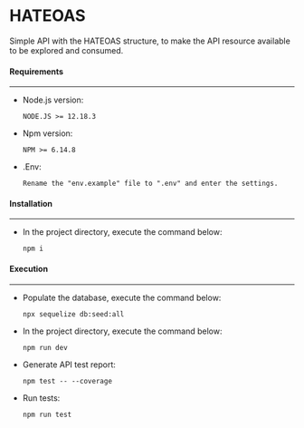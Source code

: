 # HATEOAS
Simple API with the HATEOAS structure, to make the API resource available to be explored and consumed.


#### Requirements
-----------------
* Node.js version:

      NODE.JS >= 12.18.3

* Npm version:

      NPM >= 6.14.8

* .Env:

      Rename the "env.example" file to ".env" and enter the settings.



#### Installation
-----------------
* In the project directory, execute the command below:

      npm i
      

#### Execution
-----------------
* Populate the database, execute the command below:

      npx sequelize db:seed:all
      
* In the project directory, execute the command below:

      npm run dev
      
* Generate API test report:

      npm test -- --coverage
      
* Run tests:

      npm run test

      
